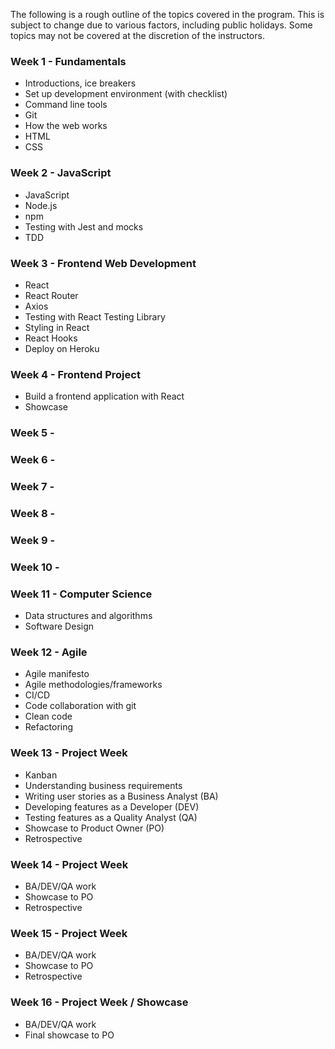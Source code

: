 The following is a rough outline of the topics covered in the program. This is subject to change due to various factors, including public holidays. Some topics may not be covered at the discretion of the instructors.

### Week 1 - Fundamentals

- Introductions, ice breakers
- Set up development environment (with checklist)
- Command line tools
- Git
- How the web works
- HTML
- CSS

### Week 2 - JavaScript

- JavaScript
- Node.js
- npm
- Testing with Jest and mocks
- TDD

### Week 3 - Frontend Web Development

- React
- React Router
- Axios
- Testing with React Testing Library
- Styling in React
- React Hooks
- Deploy on Heroku

### Week 4 - Frontend Project

- Build a frontend application with React
- Showcase

### Week 5 -

### Week 6 -

### Week 7 -

### Week 8 -

### Week 9 -

### Week 10 -

### Week 11 - Computer Science

- Data structures and algorithms
- Software Design

### Week 12 - Agile

- Agile manifesto
- Agile methodologies/frameworks
- CI/CD
- Code collaboration with git
- Clean code
- Refactoring

### Week 13 - Project Week

- Kanban
- Understanding business requirements
- Writing user stories as a Business Analyst (BA)
- Developing features as a Developer (DEV)
- Testing features as a Quality Analyst (QA)
- Showcase to Product Owner (PO)
- Retrospective

### Week 14 - Project Week

- BA/DEV/QA work
- Showcase to PO
- Retrospective

### Week 15 - Project Week

- BA/DEV/QA work
- Showcase to PO
- Retrospective

### Week 16 - Project Week / Showcase

- BA/DEV/QA work
- Final showcase to PO
